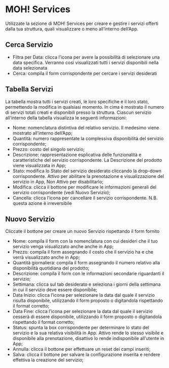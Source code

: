 # MOH! Services

Utilizzate la sezione di MOH! Services per creare e gestire i servizi offerti dalla tua struttura, quali visualizzare o meno all’interno dell’App.

## Cerca Servizio

* Filtra per Data: clicca l’icona per avere la possibilità di selezionare una data specifica. Verranno così visualizzati tutti i servizi disponibili nella data selezionata
* Cerca: compila il form corrispondente per cercare i servizi desiderati

## Tabella Servizi

La tabella mostra tutti i servizi creati, le loro specifiche e il loro stato, permettendo la modifica in qualsiasi momento. In cima è mostrato il numero di servizi totali creati e disponibili presso la struttura. Ciascun servizio all’interno della tabella visualizza le seguenti informazioni:

* Nome: nomenclatura distintiva del relativo servizio. Il medesimo viene mostrato all’interno dell’App;
* Quantità: numero rappresentate la complessiva disponibilità del servizio corrispondente;
* Prezzo: costo del singolo servizio;
* Descrizione: rappresentazione esplicativa delle funzionalità e caratteristiche del servizio corrispondente.  La Descrizione del prodotto viene visualizzata in App;
* Stato: modifica lo Stato del servizio desiderato cliccando la drop-down corrispondente. Attivo per abilitare la prenotazione e visualizzazione del servizio in App, Non Attivo per disabilitarlo;
* Modifica: clicca il bottone per modificare le informazioni generali del servizio corrispondente (vedi Nuovo Servizio);
* Cancella: clicca l’icona per cancellare il servizio corrispondente. N.B. questa azione è irreversibile

## Nuovo Servizio

 Cliccate il bottone per creare un nuovo Servizio rispettando il form fornito

 * Nome: compila il form con la nomenclatura con cui desideri che il tuo servizio venga visualizzato anche anche in App;
 * Prezzo: compila il form assegnando il costo che il servizio ha e che verrà visualizzato anche in App;
 * Quantità giornaliera: compila il form assegnando il numero relativo alla disponibilità quotidiana del prodotto;
 * Descrizione: compila il form con le informazioni secondarie riguardanti il servizio;
 * Settimana: clicca sul tab desiderato e seleziona i giorni della settimana in cui il servizio deve essere disponibile;
 * Data Inizio: clicca l’icona per selezionare la data dal quale il servizio risulta disponibile, utilizzando il form proposto o digitandola rispettando il format corretto;
 * Data Fine: clicca l’icona per selezionare la data dal quale il servizio cesserà di essere disponibile, utilizzando il form proposto o digitandola rispettando il format corretto;
 * Status: spunta la box corrispondente per determinare lo stato del servizio e la sua relativa visibilità in App. Attivo rende lo stesso visibile e disponibile alla prenotazione, disattivo lo rende indisponibile all’utente in App;
 * Annulla: clicca il bottone per effettuare un reset dei campi inseriti;
 * Salva: clicca il bottone per salvare la configurazione inserita e rendere effettiva la creazione del servizio;
